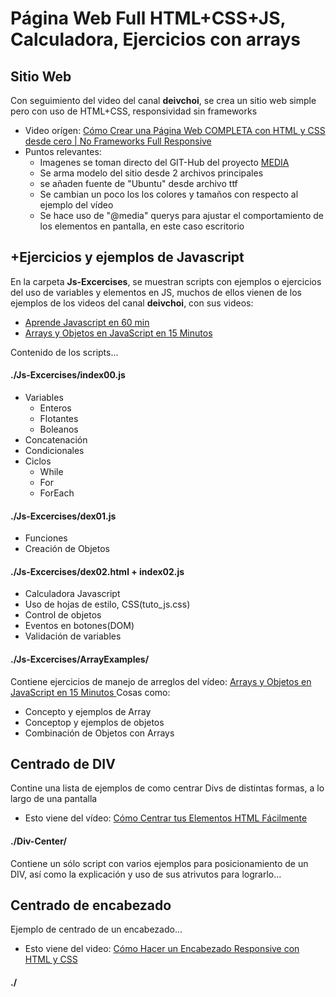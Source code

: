 # Página Web Full HTML+CSS+JS, Calculadora, Ejercicios con arrays
## Sitio Web
Con seguimiento del video del canal **deivchoi**, se crea un sitio web simple pero con uso de HTML+CSS, responsividad sin frameworks
* Video orígen: [Cómo Crear una Página Web COMPLETA con HTML y CSS desde cero | No Frameworks Full Responsive
](https://www.youtube.com/watch?v=8-RC-Q7Wtzc)
* Puntos relevantes:
    + Imagenes se toman directo del GIT-Hub del proyecto [MEDIA](https://github.com/choidavid4/pagina-completa-html-css/tree/master/media)
    + Se arma modelo del sitio desde 2 archivos principales
    + se añaden fuente de "Ubuntu" desde archivo ttf
    + Se cambian un poco los los colores y tamaños con respecto al ejemplo del vídeo
    + Se hace uso de "@media" querys para ajustar el comportamiento de los elementos en pantalla, en este caso escritorio

## +Ejercicios y ejemplos de Javascript
En la carpeta **Js-Excercises**, se muestran scripts con ejemplos o ejercicios del uso de variables y elementos en JS, muchos de ellos vienen de los ejemplos de los videos del canal **deivchoi**, con sus videos:
- [Aprende Javascript en 60 min](https://www.youtube.com/watch?v=bmGPv687toc)
- [Arrays y Objetos en JavaScript en 15 Minutos
](https://www.youtube.com/watch?v=5DaZXXbHI_U&t=904s)

Contenido de los scripts...
#### ./Js-Excercises/index00.js
* Variables
    + Enteros
    + Flotantes
    + Boleanos
* Concatenación
* Condicionales
* Ciclos
    + While
    + For
    + ForEach

#### ./Js-Excercises/dex01.js
* Funciones
* Creación de Objetos

#### ./Js-Excercises/dex02.html + index02.js
* Calculadora Javascript
* Uso de hojas de estilo, CSS(tuto_js.css)
* Control de objetos
* Eventos en botones(DOM)
* Validación de variables

#### ./Js-Excercises/ArrayExamples/
Contiene ejercicios de manejo de arreglos del vídeo: [Arrays y Objetos en JavaScript en 15 Minutos
](https://www.youtube.com/watch?v=5DaZXXbHI_U&t=904s)
Cosas como:
* Concepto y ejemplos de Array
* Conceptop y ejemplos de objetos
* Combinación de Objetos con Arrays

## Centrado de DIV
Contine una lista de ejemplos de como centrar Divs de distintas formas, a lo largo de una pantalla
* Esto viene del vídeo: [Cómo Centrar tus Elementos HTML Fácilmente
](https://www.youtube.com/watch?v=nBCvLJjcFNk)
#### ./Div-Center/
Contiene un sólo script con varios ejemplos para posicionamiento de un DIV, así como la explicación y uso de sus atrivutos para lograrlo...

## Centrado de encabezado
Ejemplo de centrado de un encabezado...
* Esto viene del video: [Cómo Hacer un Encabezado Responsive con HTML y CSS
](https://www.youtube.com/watch?v=OuoLQiXPitk)
#### ./
